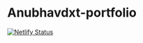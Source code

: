 # Anubhavdxt-portfolio
[![Netlify Status](https://api.netlify.com/api/v1/badges/d9f57aa5-2e9f-47d2-ab41-1cc34738c33d/deploy-status?branch=main)](https://app.netlify.com/sites/anubhavdxt-portfolio/deploys)
